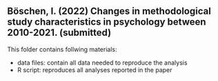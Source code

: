 ## Böschen, I. (2022) Changes in methodological study characteristics in psychology between 2010-2021. (submitted)

This folder contains follwing materials:
- data files: contain all data needed to reproduce the analysis
- R script: reproduces all analyses reported in the paper

